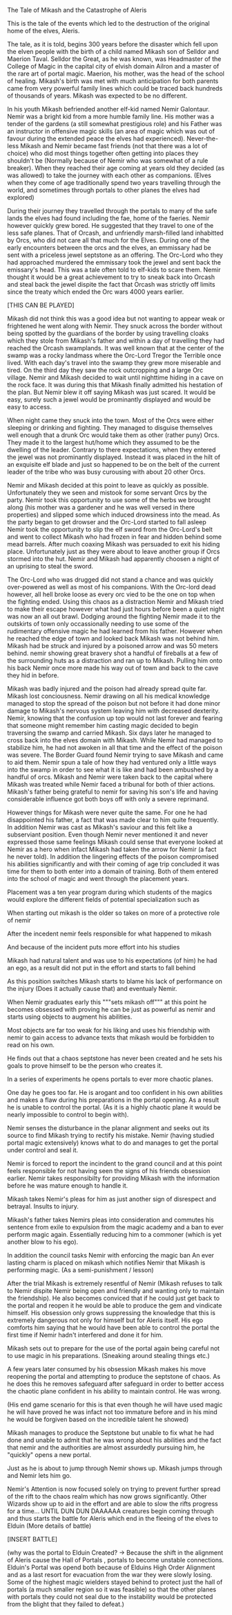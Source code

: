 The Tale of Mikash and the Catastrophe of Aleris

This is the tale of the events which led to the destruction of the original home of the elves, Aleris.

The tale, as it is told, begins 300 years before the disaster which fell upon the elven people with the birth of a child named Mikash son of Selldor and Maerion Taval. Selldor the Great, as he was known, was Headmaster of the College of Magic in the capital city of elvish domain Ailron and a master of the rare art of portal magic. Maerion, his mother, was the head of the school of healing. Mikash's birth was met with much anticipation for both parents came from very powerful family lines which could be traced back hundreds of thousands of years. Mikash was expected to be no different.

In his youth Mikash befriended another elf-kid named Nemir Galontaur. Nemir was a bright kid from a more humble family line. His mother was a tender of the gardens (a still somewhat prestigious role) and his Father was an instructor in offensive magic skills (an area of magic which was out of favour during the extended peace the elves had experienced). Never-the-less Mikash and Nemir became fast friends (not that there was a lot of choice) who did most things together often getting into places they shouldn't be (Normally because of Nemir who was somewhat of a rule breaker). When they reached their age coming at  years old they decided (as was allowed) to take the journey with each other as companions. (Elves when they come of age traditionally spend two years travelling through the world, and sometimes through portals to other planes the elves had explored)

During their journey they travelled through the portals to many of the safe lands the elves had found including the fae, home of the faeries. Nemir however quickly grew bored. He suggested that they travel to one of the less safe planes. That of Orcash, and unfriendly marsh-filled land inhabitted by Orcs, who did not care all that much for the Elves. During one of the early encounters between the orcs and the elves, an emmissary had be sent with a priceless jewel septstone as an offering. The Orc-Lord who they had approached murdered the emmissary took the jewel and sent back the emissary's head. This was a tale often told to elf-kids to scare them. Nemir thought it would be a great achievement to try to sneak back into Orcash and steal back the jewel dispite the fact that Orcash was strictly off limits since the treaty which ended the Orc wars 4000 years earlier.

[THIS CAN BE PLAYED]

Mikash did not think this was a good idea but not wanting to appear weak or frightened he went along with Nemir. They snuck across the border without being spotted by the guardians of the border by using travelling cloaks which they stole from Mikash's father and within a day of travelling they had reached the Orcash swamplands. It was well known that at the center of the swamp was a rocky landmass where the Orc-Lord Tregor the Terrible once lived. With each day's travel into the swamp they grew more miserable and tired. On the third day they saw the rock outcropping and a large Orc village. Nemir and Mikash decided to wait until nighttime hiding in a cave on the rock face. It was during this that Mikash finally admitted his hestation of the plan. But Nemir blew it off saying Mikash was just scared. It would be easy, surely such a jewel would be prominantly displayed and would be easy to access.

When night came they snuck into the town. Most of the Orcs were either sleeping or drinking and fighting. They managed to disguise themselves well enough that a drunk Orc would take them as other (rather puny) Orcs. They made it to the largest hut/home which they assumed to be the dwelling of the leader. Contrary to there expectations, when they entered the jewel was not prominantly displayed. Instead it was placed in the hilt of an exquisite elf blade and just so happened to be on the belt of the current leader of the tribe who was busy curousing with about 20 other Orcs.

Nemir and Mikash decided at this point to leave as quickly as possible. Unfortunately they we seen and mistook for some servant Orcs by the party. Nemir took this opportunity to use some of the herbs we brought along (his mother was a gardener and he was well versed in there properties) and slipped some which induced drowsiness into the mead. As the party began to get drowser and the Orc-Lord started to fall asleep Nemir took the opportunity to slip the elf sword from the Orc-Lord's belt and went to collect Mikash who had frozen in fear and hidden behind some mead barrels. After much coaxing Mikash was persuaded to exit his hiding place. Unfortunately just as they were about to leave another group if Orcs stormed into the hut. Nemir and Mikash had apparently choosen a night of an uprising to steal the sword. 

The Orc-Lord who was drugged did not stand a chance and was quickly over-powered as well as most of his companions. With the Orc-lord dead however, all hell broke loose as every orc vied to be the one on top when the fighting ended. Using this chaos as a distraction Nemir and Mikash tried to make their escape however what had just hours before been a quiet night was now an all out brawl. Dodging around the fighting Nemir made it to the outskirts of town only occassionally needing to use some of the rudimentary offensive magic he had learned from his father. However when he reached the edge of town and looked back Mikash was not behind him. Mikash had be struck and injured by a poisoned arrow and was 50 meters behind. nemir showing great bravery shot a handful of fireballs at a few of the surrounding huts as a distraction and ran up to Mikash. Pulling him onto his back Nemir once more made his way out of town and back to the cave they hid in before.

Mikash was badly injured and the poison had already spread quite far. Mikash lost conciousness. Nemir drawing on all his medical knowledge managed to stop the spread of the poison but not before it had done minor damage to Mikash's nervous system leaving him with decreased dexterity. Nemir, knowing that the confusion up top would not last forever and fearing that someone might remember him casting magic decided to begin traversing the swamp and carried Mikash. Six days later he managed to cross back into the elves domain with Mikash. While Nemir had managed to stabilize him, he had not awoken in all that time and the effect of the poison was severe. The Border Guard found Nemir trying to save Mikash and came to aid them. Nemir spun a tale of how they had ventured only a little ways into the swamp in order to see what it is like and had been ambushed by a handful of orcs. Mikash and Nemir were taken back to the capital where Mikash was treated while Nemir faced a tribunal for both of thier actions. Mikash's father being grateful to nemir for saving his son's life and having considerable influence got both boys off with only a severe reprimand.

However things for Mikash were never quite the same. For one he had disappointed his father, a fact that was made clear to him quite frequently. In addition Nemir was cast as Mikash's saviour and this felt like a subserviant position. Even though Nemir never mentioned it and never expressed those same feelings Mikash could sense that everyone looked at Nemir as a hero when infact Mikash had taken the arrow for Nemir (a fact he never told). In addition the lingering effects of the poison compromised his abilities significantly and with their coming of age trip concluded it was time for them to both enter into a domain of training. Both of them entered into the school of magic and went through the placement years.

Placement was a ten year program during which students of the magics would explore the different fields of potential specialization such as

When starting out mikash is the older so takes on more of a protective role of nemir

After the incedent nemir feels responsible for what happened to mikash

And because of the incident puts more effort into his studies

Mikash had natural talent and was use to his expectations (of him) he had an ego, as a result did not put in the effort and starts to fall behind

As this position switches Mikash starts to blame his lack of performance on the injury (Does it actually cause that) and eventualy Nemir.

When Nemir graduates early this """sets mikash off""" at this point he becomes obsessed with proving he can be just as powerful as nemir and starts using objects to augment his abilities.

Most objects are far too weak for his liking and uses his friendship with nemir to gain access to advance texts that mikash would be forbidden to read on his own.

He finds out that a chaos septstone has never been created and he sets his goals to prove himself to be the person who creates it.

In a series of experiments he opens portals to ever more chaotic planes.

One day he goes too far. He is arogant and too confident in his own abilities and makes a flaw during his preparations in the portal opening. As a result he is unable to control the portal. (As it is a highly chaotic plane it would be nearly impossible to control to begin with).

Nemir senses the disturbance in the planar alignment and seeks out its source to find Mikash trying to rectify his mistake. Nemir (having studied portal magic extensively) knows what to do and manages to get the portal under control and seal it.

Nemir is forced to report the incindent to the grand council and at this point feels responsible for not having seen the signs of his friends obsession earlier. Nemir takes responsibilty for providing Mikash with the information before he was mature enough to handle it.

Mikash takes Nemir's pleas for him as just another sign of disrespect and betrayal. Insults to injury.

Mikash's father takes Nemirs pleas into consideration and commutes his sentence from exile to expulsion from the magic academy and a ban to ever perform magic again. Essentially reducing him to a commoner (which is yet another blow to his ego).

In addition the council tasks Nemir with enforcing the magic ban An ever lasting charm is placed on mikash which notifies Nemir that Mikash is performing magic. (As a semi-punishment / lesson)

After the trial Mikash is extremely resentful of Nemir (Mikash refuses to talk to Nemir dispite Nemir being open and friendly and wanting only to maintain the friendship). He also becomes conviced that if he could just get back to the portal and reopen it he would be able to produce the gem and vindicate himself. His obsession only grows suppressing the knowledge that this is extremely dangerous not only for himself but for Aleris itself. His ego comforts him saying that he would have been able to control the portal the first time if Nemir hadn't interfered and done it for him.

Mikash sets out to prepare for the use of the portal again being careful not to use magic in his preparations. (Sneaking around stealing things etc.) 

A few years later consumed by his obsession Mikash makes his move reopening the portal and attempting to produce the septstone of chaos. As he does this he removes safeguard after safeguard in order to better access the chaotic plane confident in his ability to maintain control. He was wrong.

(His end game scenario for this is that even though he will have used magic he will have proved he was infact not too immature before and in his mind he would be forgiven based on the incredible talent he showed)

Mikash manages to produce the Septstone but unable to fix what he had done and unable to admit that he was wrong about his abilities and the fact that nemir and the authorities are almost assurdedly pursuing him, he "quickly" opens a new portal. 

Just as he is about to jump through Nemir shows up. Mikash jumps through and Nemir lets him go.

Nemir's Attention is now focused solely on trying to prevent further spread of the rift to the chaos realm which has now grows significantly. Other Wizards show up to aid in the effort and are able to slow the rifts progress for a time... UNTIL DUN DUN DAAAAAA creatures begin coming through and thus starts the battle for Aleris which end in the fleeing of the elves to Elduin (More details of battle)

[INSERT BATTLE]

(why was the portal to Elduin Created? -> Because the shift in the alignment of Aleris cause the Hall of Portals , portals to become unstable connections. Elduin's Portal was opend both because of Elduins High Order Alignment and as a last resort for evacuation from the war they were slowly losing. Some of the highest magic wielders stayed behind to protect just the hall of portals (a much smaller region so it was feasible) so that the other planes with portals they could not seal due to the instability would be protected from the blight that they failed to defeat.)